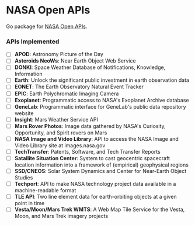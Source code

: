# NASA Open APIs

Go package for [NASA Open APIs](https://api.nasa.gov/).

### APIs Implemented

- [ ] **APOD**: Astronomy Picture of the Day
- [ ] **Asteroids NeoWs**: Near Earth Object Web Service
- [ ] **DONKI**: Space Weather Database of Notifications, Knowledge, Information
- [ ] **Earth**: Unlock the significant public investment in earth observation data
- [ ] **EONET**: The Earth Observatory Natural Event Tracker
- [ ] **EPIC**: Earth Polychromatic Imaging Camera
- [ ] **Exoplanet**: Programmatic access to NASA's Exoplanet Archive database
- [ ] **GeneLab**: Programmatic interface for GeneLab's public data repository website
- [ ] **Insight**: Mars Weather Service API
- [ ] **Mars Rover Photos**: Image data gathered by NASA's Curiosity, Opportunity, and Spirit rovers on Mars
- [ ] **NASA Image and Video Library**: API to access the NASA Image and Video Library site at images.nasa.gov
- [ ] **TechTransfer**: Patents, Software, and Tech Transfer Reports
- [ ] **Satallite Situation Center**: System to cast geocentric spacecraft location information into a framework of (empirical) geophysical regions
- [ ] **SSD/CNEOS**: Solar System Dynamics and Center for Near-Earth Object Studies
- [ ] **Techport**: API to make NASA technology project data available in a machine-readable format
- [ ] **TLE API**: Two line element data for earth-orbiting objects at a given point in time
- [ ] **Vesta/Moon/Mars Trek WMTS**: A Web Map Tile Service for the Vesta, Moon, and Mars Trek imagery projects
